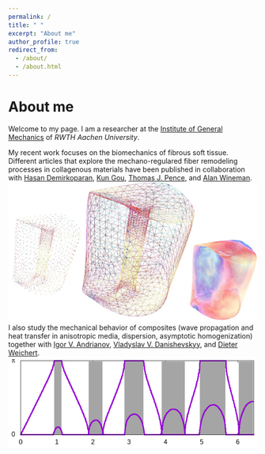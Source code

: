 ```yaml
---
permalink: /
title: " "
excerpt: "About me"
author_profile: true
redirect_from: 
  - /about/
  - /about.html
---
```


About me
======


<!--Welcome to my page. I am a researcher at the [Institute of General Mechanics](https://www.iam.rwth-aachen.de/) of _RWTH Aachen University_. I work in the field of the mechanical behavior of composites (wave propagation and heat transfer in anisotropic media, asymptotic homogenization) together with [Igor V. Andrianov](https://scholar.google.com/citations?user=4BW4P2AAAAAJ&hl=en) (_RWTH Aachen University_),
[Vladyslav V. Danishevskyy](https://scholar.google.com/citations?user=1r-_5HwAAAAJ&hl=en) (Prydniprovska State Academy of Civil Engineering and Architecture), and
[Dieter Weichert](https://de.wikipedia.org/wiki/Dieter_Weichert) (_RWTH Aachen University_). 

My recent work focuses on the biomechanics of fibrous soft tissue. Different articles that explore the mechano-regulared fiber remodeling processes in collagenous materials have been published in collaboration with [Hasan Demirkoparan](https://www.qatar.cmu.edu/directory/hasan-demirkoparan/) (_Carnegie Mellon University in Qatar_),
[Kun Gou](https://apps.tamusa.edu/course-information/Profile/Faculty/387?=Kun-Gou) (_Texas A&M University San Antonio_),
[Thomas J. Pence](https://www.egr.msu.edu/~pence/) (_Michigan State University_), and [Alan Wineman](https://me.engin.umich.edu/people/faculty/alan-wineman) (_University of Michigan_).-->

Welcome to my page. I am a researcher at the [Institute of General Mechanics](https://www.iam.rwth-aachen.de/) of _RWTH Aachen University_.

My recent work focuses on the biomechanics of fibrous soft tissue. Different articles that explore the mechano-regulared fiber remodeling processes in collagenous materials have been published in collaboration with [Hasan Demirkoparan](https://www.qatar.cmu.edu/directory/hasan-demirkoparan/),
[Kun Gou](https://apps.tamusa.edu/course-information/Profile/Faculty/387?=Kun-Gou),
[Thomas J. Pence](https://www.egr.msu.edu/~pence/), and [Alan Wineman](https://me.engin.umich.edu/people/faculty/alan-wineman).
![Cervix](/images/Cervix.png)
I also study the mechanical behavior of composites (wave propagation and heat transfer in anisotropic media, dispersion, asymptotic homogenization) together with [Igor V. Andrianov](https://scholar.google.com/citations?user=4BW4P2AAAAAJ&hl=en),
[Vladyslav V. Danishevskyy](https://scholar.google.com/citations?user=1r-_5HwAAAAJ&hl=en), and
[Dieter Weichert](https://de.wikipedia.org/wiki/Dieter_Weichert). 
![disp](/images/disp.png)



